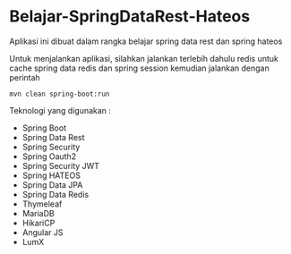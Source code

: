 # Belajar-SpringDataRest-Hateos

Aplikasi ini dibuat dalam rangka belajar spring data rest dan spring hateos

Untuk menjalankan aplikasi, silahkan jalankan terlebih dahulu redis untuk cache spring data redis dan spring session
kemudian jalankan dengan perintah

`mvn clean spring-boot:run`

Teknologi yang digunakan :

* Spring Boot
* Spring Data Rest
* Spring Security
* Spring Oauth2
* Spring Security JWT
* Spring HATEOS
* Spring Data JPA
* Spring Data Redis
* Thymeleaf
* MariaDB
* HikariCP
* Angular JS
* LumX